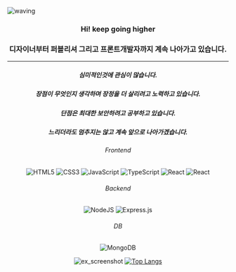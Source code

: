 ![waving](https://capsule-render.vercel.app/api?type=waving&height=250&text=HyangHoon!&fontAlign=72&fontAlignY=40&color=gradient)
<div align="center">

### Hi! keep going higher  
### 디자이너부터 퍼블리셔 그리고 프론트개발자까지 계속 나아가고 있습니다.  

---

##### 심미적인것에 관심이 많습니다.
##### 장점이 무엇인지 생각하며 장정을 더 살리려고 노력하고 있습니다.
##### 단점은 최대한 보안하려고 공부하고 있습니다.
##### 느리더라도 멈추지는 않고 계속 앞으로 나아가겠습니다.

###### Frontend
  ![HTML5](https://img.shields.io/badge/html5-%23E34F26.svg?style=for-the-badge&logo=html5&logoColor=white)
  ![CSS3](https://img.shields.io/badge/css3-%231572B6.svg?style=for-the-badge&logo=css3&logoColor=white)
  ![JavaScript](https://img.shields.io/badge/javascript-%23323330.svg?style=for-the-badge&logo=javascript&logoColor=%23F7DF1E)
  ![TypeScript](https://img.shields.io/badge/tpyescript-%23323330.svg?style=for-the-badge&logo=typescript&logoColor=%#23F7DF1E)
  ![React](https://img.shields.io/badge/react-%2320232a.svg?style=for-the-badge&logo=react&logoColor=%2361DAFB)
  ![React](https://img.shields.io/badge/react-ffffff?style=for-the-badge&logo=react)
###### Backend
  ![NodeJS](https://img.shields.io/badge/node.js-6DA55F?style=for-the-badge&logo=node.js&logoColor=white)
  ![Express.js](https://img.shields.io/badge/express.js-%23404d59.svg?style=for-the-badge&logo=express&logoColor=%2361DAFB)
###### DB
  ![MongoDB](https://img.shields.io/badge/MongoDB-%234ea94b.svg?style=for-the-badge&logo=mongodb&logoColor=white)
<br />

![ex_screenshot](https://github-readme-stats.vercel.app/api?username=wihyanghoon&show_icons=true)
[![Top Langs](https://github-readme-stats.vercel.app/api/top-langs/?username=wihyanghoon&layout=compact)](https://github.com/wihyanghoon/github-readme-stats)
  
</div>
